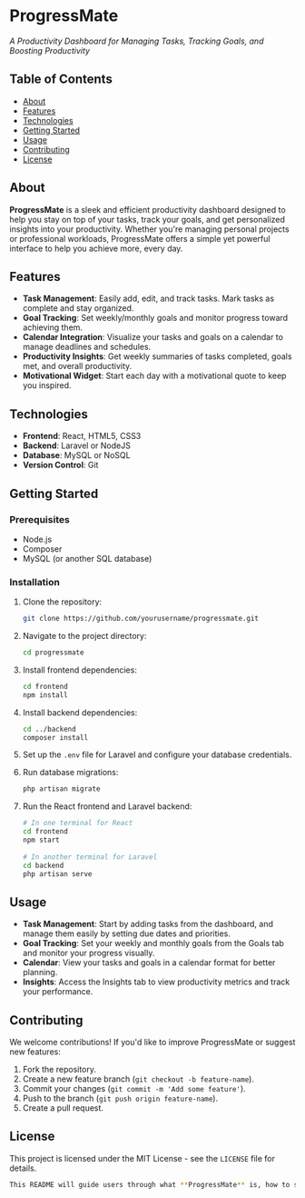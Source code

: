 # ProgressMate  
_A Productivity Dashboard for Managing Tasks, Tracking Goals, and Boosting Productivity_

<!-- ![ProgressMate Logo](https://via.placeholder.com/150) Replace this with your app's logo -->

## Table of Contents
- [About](#about)
- [Features](#features)
- [Technologies](#technologies)
- [Getting Started](#getting-started)
- [Usage](#usage)
- [Contributing](#contributing)
- [License](#license)

## About
**ProgressMate** is a sleek and efficient productivity dashboard designed to help you stay on top of your tasks, track your goals, and get personalized insights into your productivity. Whether you're managing personal projects or professional workloads, ProgressMate offers a simple yet powerful interface to help you achieve more, every day.

## Features
- **Task Management**: Easily add, edit, and track tasks. Mark tasks as complete and stay organized.
- **Goal Tracking**: Set weekly/monthly goals and monitor progress toward achieving them.
- **Calendar Integration**: Visualize your tasks and goals on a calendar to manage deadlines and schedules.
- **Productivity Insights**: Get weekly summaries of tasks completed, goals met, and overall productivity.
- **Motivational Widget**: Start each day with a motivational quote to keep you inspired.
  
## Technologies
- **Frontend**: React, HTML5, CSS3
- **Backend**: Laravel or NodeJS
- **Database**: MySQL or NoSQL
- **Version Control**: Git

## Getting Started
### Prerequisites
- Node.js
- Composer
- MySQL (or another SQL database)

### Installation
1. Clone the repository:
   ```bash
   git clone https://github.com/yourusername/progressmate.git

2. Navigate to the project directory:
   ```bash
   cd progressmate
   ```

3. Install frontend dependencies:
   ```bash
   cd frontend
   npm install
   ```

4. Install backend dependencies:
   ```bash
   cd ../backend
   composer install
   ```

5. Set up the `.env` file for Laravel and configure your database credentials.

6. Run database migrations:
   ```bash
   php artisan migrate
   ```

7. Run the React frontend and Laravel backend:
   ```bash
   # In one terminal for React
   cd frontend
   npm start
    
   # In another terminal for Laravel
   cd backend
   php artisan serve
   ```

## Usage
- **Task Management**: Start by adding tasks from the dashboard, and manage them easily by setting due dates and priorities.
- **Goal Tracking**: Set your weekly and monthly goals from the Goals tab and monitor your progress visually.
- **Calendar**: View your tasks and goals in a calendar format for better planning.
- **Insights**: Access the Insights tab to view productivity metrics and track your performance.

## Contributing
We welcome contributions! If you'd like to improve ProgressMate or suggest new features:

1. Fork the repository.
2. Create a new feature branch (`git checkout -b feature-name`).
3. Commit your changes (`git commit -m 'Add some feature'`).
4. Push to the branch (`git push origin feature-name`).
5. Create a pull request. 

## License
This project is licensed under the MIT License - see the `LICENSE` file for details.
  ```bash
  This README will guide users through what **ProgressMate** is, how to set it up, and how to contribute. Let me know if you'd like to add or modify anything!
  ```








